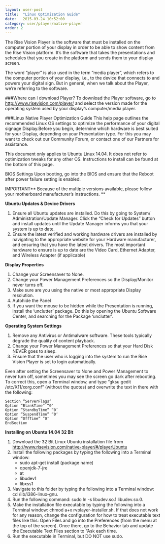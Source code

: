 ```yaml
---
layout: user-post
title:  "Linux Optimization Guide"
date:   2015-03-24 10:52:00
category: user/player/native-player
order: 2
---
```


The Rise Vision Player is the software that must be installed on the computer portion of your display in order to be able to show content from the Rise Vision platform.  It’s the software that takes the presentations and schedules that you create in the platform and sends them to your display screen.

The word “player” is also used in the term “media player”, which refers to the computer portion of your display, i.e., to the device that connects to and powers your digital sign.   But in general, when we talk about the Player, we’re referring to the software.


###Where can I download Player?
To download the Player software, go to http://www.risevision.com/player/ and select the version made for the operating system used by your display’s computer/media player. 

###Linux Native Player Optimization Guide
This help page outlines the recommended Linux OS settings to optimize the performance of your digital signage Display.Before you begin, determine which hardware is best suited for your Display, depending on your Presentation type. For this you may want to check out our Community Forum, or contact one of our Partners for assistance.

This document only applies to Ubuntu Linux 14.04. It does not refer to optimization tweaks for any other OS. Instructions to install can be found at the bottom of this page.

BIOS Settings
Upon booting, go into the BIOS and ensure that the Reboot after power failure setting is enabled.

IMPORTANT** Because of the multiple versions available, please follow your motherboard manufacturer’s instructions. **

**Ubuntu Updates & Device Drivers** 

1. Ensure all Ubuntu updates are installed. Do this by going to System/ Administration/Update Manager. Click the “Check for Updates” button and install updates until the Update Manager informs you that your system is up to date.
2. Ensure the latest verified and working hardware drivers are installed by navigating to the appropriate website for your Hardware manufacturer, and ensuring that you have the latest drivers. The most important hardware to ensure is up to date are the Video Card, Ethernet Adapter, and Wireless Adapter (if applicable)

**Display Properties** 

1. Change your Screensaver to None.
2. Change your Power Management Preferences so the Display/Monitor never turns off.
3. Make sure are you using the native or most appropriate Display resolution.
4. Autohide the Panel
5. If you want the mouse to be hidden while the Presentation is running, install the ‘unclutter’ package. Do this by opening the Ubuntu Software Center, and searching for the Package ‘unclutter’.

**Operating System Settings** 

1. Remove any Antivirus or Antimalware software. These tools typically degrade the quality of content playback.
2. Change your Power Management Preferences so that your Hard Disk NEVER goes to sleep.
3. Ensure that the user who is logging into the system to run the Rise Vision Player is set to login automatically.

Even after setting the Screensaver to None and Power Management to never turn off, sometimes you may see the screen go dark after rebooting. To correct this, open a Terminal window, and type “gksu gedit /etc/X11/xorg.conf” (without the quotes) and overwrite the text in there with the following:

	Section “ServerFlags”
	Option “BlankTime” “0″
	Option “StandbyTime” “0″
	Option “SuspendTime” “0″
	Option “OffTime” “0″
	EndSection

**Installing on Ubuntu 14.04 32 Bit**

1. Download the 32 Bit Linux Ubuntu installation file from http://www.risevision.com/native-player/#/playerUbuntu
2. Install the following packages by typing the following into a Terminal window:
	* sudo apt-get install (package name)
	* openjdk-7-jre
	* at
	* libudev1
	* libxss1
3. Navigate to this folder by typing the following into a Terminal window: cd /lib/i386-linux-gnu.
4. Run the following command: sudo ln -s libudev.so.1 libudev.so.0.
5. Make the installation file executable by typing the following into a Terminal window: chmod a+x rvplayer-installer.sh. If that does not work for any reason, change the configuration for how to treat executable text files like this: Open Files and go into the Preferences (from the menu at the top of the screen). Once there, go to the Behavior tab and update the Executable Text Files section to “Ask each time.
6. Run the executable in Terminal, but DO NOT use sudo.
